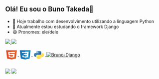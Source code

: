 ## Olá! Eu sou o Buno Takeda👋

- 🔭 Hoje trabalho com desenvolvimento utilizando a linguagem Python
- 🌱 Atualmente estou estudando o framework Django
- 😄 Pronomes: ele/dele

<div align="left">
  <a href="https://github.com/TakedaB">
  <img height="180em" src="https://github-readme-stats.vercel.app/api?username=TakedaB&show_icons=true&theme=dark&include_all_commits=true&count_private=true"/>
  <img height="180em" src="https://github-readme-stats.vercel.app/api/top-langs/?username=TakedaB&layout=compact&langs_count=7&theme=dark"/>
</div>
<div style="display: inline_block"><br>
  <img align="center" alt="Bruno-HTML" height="30" width="40" src="https://raw.githubusercontent.com/devicons/devicon/master/icons/html5/html5-original.svg">
  <img align="center" alt="Bruno-CSS" height="30" width="40" src="https://raw.githubusercontent.com/devicons/devicon/master/icons/css3/css3-original.svg">
  <img align="center" alt="Bruno-Python" height="30" width="40" src="https://raw.githubusercontent.com/devicons/devicon/master/icons/python/python-original.svg">
  <img align="center" alt="Bruno-Django" height="30" width="40" src="https://cdn.jsdelivr.net/gh/devicons/devicon/icons/django/django-plain.svg" />
</div>
 
  ##
  
 <div> 
 
  <a href="https://instagram.com/hiroshi_bruno" target="_blank"><img src="https://img.shields.io/badge/-Instagram-%23E4405F?style=for-the-badge&logo=instagram&logoColor=white" target="_blank"></a>
  <a href="https://www.linkedin.com/in/bruno-takeda-768b95208" target="_blank"><img src="https://img.shields.io/badge/-LinkedIn-%230077B5?style=for-the-badge&logo=linkedin&logoColor=white" target="_blank"></a> 
  
 
          

